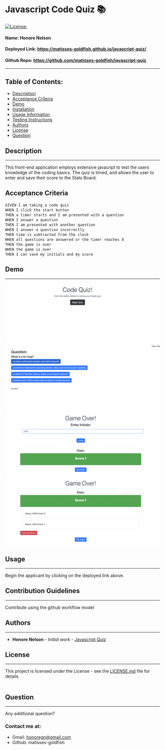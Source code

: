 
# Javascript Code Quiz 📚
[![License: ](https://img.shields.io/badge/license-MIT-brightgreen)](https://opensource.org/licenses/)
#### **Name:** Honore Nelson
#### **Deployed Link:** https://matisses-goldfish.github.io/javascript-quiz/
#### **Github Repo:** https://github.com/matisses-goldfish/javascript-quiz
---
    
##  Table of Contents:
* [Description](#description)
* [Acceptance Criteria](#acceptance-criteria)
* [Demo](#demo)
* [Installation](#installation)
* [Usage Information](#usage)
* [Testing Instructions](#testing)
* [Authors](#authors)
* [License](#license)
* [Question](#questions)


## Description
---
This front-end application employs extensive javacript to test the users knowledge of the coding basics. The quiz is timed, and allows the user to enter and save their score to the Stats Board. 

## Acceptance Criteria
```
GIVEN I am taking a code quiz
WHEN I click the start button
THEN a timer starts and I am presented with a question
WHEN I answer a question
THEN I am presented with another question
WHEN I answer a question incorrectly
THEN time is subtracted from the clock
WHEN all questions are answered or the timer reaches 0
THEN the game is over
WHEN the game is over
THEN I can save my initials and my score
```

## Demo
---
![Landing Page](assets/img/landing.png)
![Questions Page](assets/img/questions.png)
![Game Over Page](assets/img/gameover.png)
![Stats Page](assets/img/stats.png)


## Usage
---
Begin the applicant by clicking on the deployed link above.

## Contribution Guidelines
---
Contribute using the github workflow model
    
    
## Authors
---
* **Honore Nelson** - *Initial work* - [Javascript Quiz](https://github.com/matisses-goldfish/javascript-quiz)
    
## License
---

This project is licensed under the  License - see the [LICENSE.md](LICENSE.md) file for details
<br></br>

## Question
---
Any additional question? 

### Contact me at:
* Gmail: honoregn@gmail.com
* Github: matisses-goldfish
